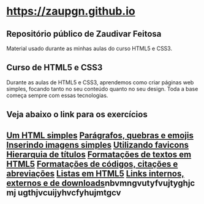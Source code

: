 <html lang="pt-br">
    <head>
        <meta charset="URF-8">
        <meta name="viewport" content="width=device-width, initial-scale=1.0">
        <title>Repositório Zaupgn</title>  
    </head>
    <body>
    <h1><a href="https://zaupgn.github.io/html-css/">https://zaupgn.github.io</a>
    <h2>Repositório público de Zaudivar Feitosa</h2>
    <p>Material usado durante as minhas aulas do curso HTML5 e CSS3.</p>
    <h2>Curso de HTML5 e CSS3</h2>
    <p>Durante as aulas de HTML5 e CSS3, aprendemos como criar páginas web simples, focando tanto no seu conteúdo quanto no seu design. Toda a base começa sempre com essas tecnologias.</p>
    <h2>Veja abaixo o link para os exercícios<h2>
    <a href="https://zaupgn.github.io/html-css/exercicios/ex001">Um HTML simples</a>
    <a href="https://zaupgn.github.io/html-css/exercicios/ex002">Parágrafos, quebras e emojis</a>
    <a href="https://zaupgn.github.io/html-css/exercicios/ex003">Inserindo imagens simples</a>
    <a href="https://zaupgn.github.io/html-css/exercicios/ex004">Utilizando favicons</a>
    <a href="https://zaupgn.github.io/html-css/exercicios/ex005">Hierarquia de títulos</a>
    <a href="https://zaupgn.github.io/html-css/exercicios/ex006">Formatações de textos em HTML5</a>
    <a href="https://zaupgn.github.io/html-css/exercicios/ex007">Formatações de códigos, citações e abreviações</a>
    <a href="https://zaupgn.github.io/html-css/exercicios/ex008">Listas em HTML5</a>
    <a href="https://zaupgn.github.io/html-css/exercicios/ex009">Links internos, externos e de downloads</a>nbvmngvutyfvujtyghjc  mj ugthjvcuijyhvcfyhujmtgcv 